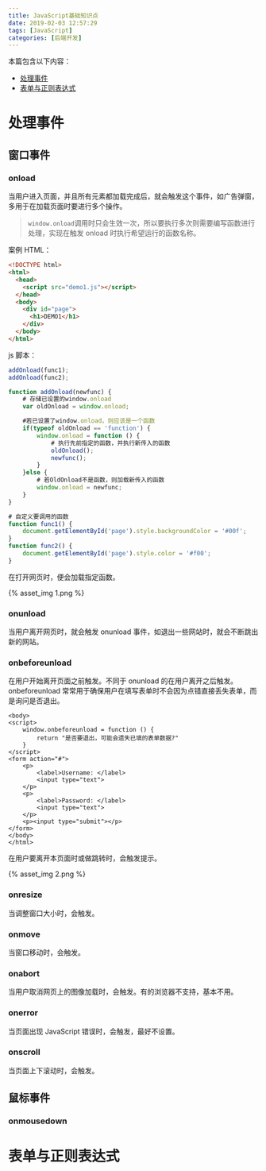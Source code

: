 ```yaml
---
title: JavaScript基础知识点
date: 2019-02-03 12:57:29
tags: [JavaScript]
categories: [后端开发]
---
```


本篇包含以下内容：

- [处理事件](#处理事件)
- [表单与正则表达式](#表单与正则表达式)

<!-- more -->

# 处理事件

## 窗口事件

### onload

当用户进入页面，并且所有元素都加载完成后，就会触发这个事件，如广告弹窗，多用于在加载页面时要进行多个操作。

> `window.onload`调用时只会生效一次，所以要执行多次则需要编写函数进行处理，实现在触发 onload 时执行希望运行的函数名称。

案例 HTML：

```html
<!DOCTYPE html>
<html>
  <head>
    <script src="demo1.js"></script>
  </head>
  <body>
    <div id="page">
      <h1>DEMO1</h1>
    </div>
  </body>
</html>
```

js 脚本：

```javascript
addOnload(func1);
addOnload(func2);

function addOnload(newfunc) {
    # 存储已设置的window.onload
    var oldOnload = window.onload;

    #若已设置了window.onload，则应该是一个函数
    if(typeof oldOnload == 'function') {
        window.onload = function () {
            # 执行先前指定的函数，并执行新传入的函数
            oldOnload();
            newfunc();
        }
    }else {
        # 若OldOnload不是函数，则加载新传入的函数
        window.onload = newfunc;
    }
}

# 自定义要调用的函数
function func1() {
    document.getElementById('page').style.backgroundColor = '#00f';
}
function func2() {
    document.getElementById('page').style.color = '#f00';
}
```

在打开网页时，便会加载指定函数。

{% asset_img 1.png %}

### onunload

当用户离开网页时，就会触发 onunload 事件，如退出一些网站时，就会不断跳出新的网站。

### onbeforeunload

在用户开始离开页面之前触发。不同于 onunload 的在用户离开之后触发。onbeforeunload 常常用于确保用户在填写表单时不会因为点错直接丢失表单，而是询问是否退出。

```
<body>
<script>
    window.onbeforeunload = function () {
        return "是否要退出，可能会遗失已填的表单数据?"
    }
</script>
<form action="#">
    <p>
        <label>Username: </label>
        <input type="text">
    </p>
    <p>
        <label>Password: </label>
        <input type="text">
    </p>
    <p><input type="submit"></p>
</form>
</body>
</html>
```

在用户要离开本页面时或做跳转时，会触发提示。

{% asset_img 2.png %}

### onresize

当调整窗口大小时，会触发。

### onmove

当窗口移动时，会触发。

### onabort

当用户取消网页上的图像加载时，会触发。有的浏览器不支持，基本不用。

### onerror

当页面出现 JavaScript 错误时，会触发，最好不设置。

### onscroll

当页面上下滚动时，会触发。

## 鼠标事件

### onmousedown

# 表单与正则表达式
